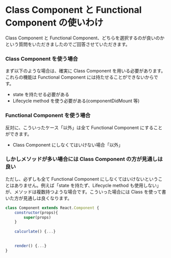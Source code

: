 # Class Component と Functional Component の使いわけ

Class Component と Functional Component、どちらを選択するのが良いのかという質問をいただきましたのでご回答させていただきます。

### Class Component を使う場合

まず以下のような場合は、確実に Class Component を用いる必要があります。これらの機能は Functional Component には持たせることができないからです。

* state を持たせる必要がある
* Lifecycle method を使う必要がある\(componentDidMount 等\)

### Functional Component を使う場合

反対に、こういったケース「以外」は全て Functional Component にすることができます。

* Class Component にしなくてはいけない場合「以外」

### しかしメソッドが多い場合には Class Component の方が見通しは良い

ただし、必ずしも全て Functional Component にしなくてはいけないということはありません。例えば「state を持たず、Lifecycle method も使用しない」が、メソッドは複数持つような場合です。こういった場合には Class を使って書いた方が見通しは良くなります。

```javascript
class Component extends React.Component {
    constructor(props){
        super(props)
    }
    
    calcurlate() {...}
    
    
    render() {...}
}
```



